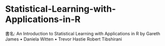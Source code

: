 # Statistical-Learning-with-Applications-in-R
書名: An Introduction to Statistical Learning with Applications in R by Gareth James • Daniela Witten • Trevor Hastie Robert Tibshirani
